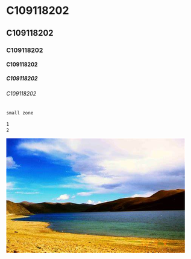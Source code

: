 # C109118202
## C109118202
### C109118202
#### C109118202
##### C109118202
###### C109118202

`small zone`
```big zone
1
2
```

![NKUST](NKUST.png "NKUST")
